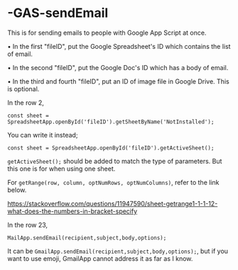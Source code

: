 # -GAS-sendEmail

This is for sending emails to people with Google App Script at once.

• In the first "fileID", put the Google Spreadsheet's ID which contains the list of email.

• In the second "fileID", put the Google Doc's ID which has a body of email.

• In the third and fourth "fileID", put an ID of image file in Google Drive. This is optional.

In the row 2,

  `const sheet = SpreadsheetApp.openById('fileID').getSheetByName('NotInstalled');`

You can write it instead;

  `const sheet = SpreadsheetApp.openById('fileID').getActiveSheet();`

`getActiveSheet();` should be added to match the type of parameters. But this one is for when using one sheet.



For `getRange(row, column, optNumRows, optNumColumns)`, refer to the link below.

https://stackoverflow.com/questions/11947590/sheet-getrange1-1-1-12-what-does-the-numbers-in-bracket-specify

In the row 23,

  `MailApp.sendEmail(recipient,subject,body,options);`
  
It can be `GmailApp.sendEmail(recipient,subject,body,options);`, but if you want to use emoji, GmailApp cannot address it as far as I know.
